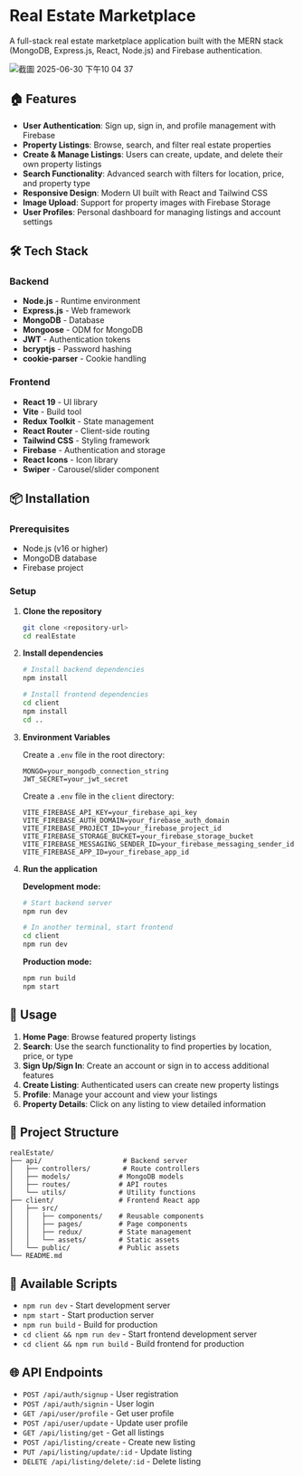 # Real Estate Marketplace

A full-stack real estate marketplace application built with the MERN stack (MongoDB, Express.js, React, Node.js) and Firebase authentication.

![截圖 2025-06-30 下午10 04 37](https://github.com/user-attachments/assets/33f931fd-d131-4e11-b6cb-a61c74ea61c3)


## 🏠 Features

- **User Authentication**: Sign up, sign in, and profile management with Firebase
- **Property Listings**: Browse, search, and filter real estate properties
- **Create & Manage Listings**: Users can create, update, and delete their own property listings
- **Search Functionality**: Advanced search with filters for location, price, and property type
- **Responsive Design**: Modern UI built with React and Tailwind CSS
- **Image Upload**: Support for property images with Firebase Storage
- **User Profiles**: Personal dashboard for managing listings and account settings

## 🛠️ Tech Stack

### Backend
- **Node.js** - Runtime environment
- **Express.js** - Web framework
- **MongoDB** - Database
- **Mongoose** - ODM for MongoDB
- **JWT** - Authentication tokens
- **bcryptjs** - Password hashing
- **cookie-parser** - Cookie handling

### Frontend
- **React 19** - UI library
- **Vite** - Build tool
- **Redux Toolkit** - State management
- **React Router** - Client-side routing
- **Tailwind CSS** - Styling framework
- **Firebase** - Authentication and storage
- **React Icons** - Icon library
- **Swiper** - Carousel/slider component

## 📦 Installation

### Prerequisites
- Node.js (v16 or higher)
- MongoDB database
- Firebase project

### Setup

1. **Clone the repository**
   ```bash
   git clone <repository-url>
   cd realEstate
   ```

2. **Install dependencies**
   ```bash
   # Install backend dependencies
   npm install
   
   # Install frontend dependencies
   cd client
   npm install
   cd ..
   ```

3. **Environment Variables**

   Create a `.env` file in the root directory:
   ```env
   MONGO=your_mongodb_connection_string
   JWT_SECRET=your_jwt_secret
   ```

   Create a `.env` file in the `client` directory:
   ```env
   VITE_FIREBASE_API_KEY=your_firebase_api_key
   VITE_FIREBASE_AUTH_DOMAIN=your_firebase_auth_domain
   VITE_FIREBASE_PROJECT_ID=your_firebase_project_id
   VITE_FIREBASE_STORAGE_BUCKET=your_firebase_storage_bucket
   VITE_FIREBASE_MESSAGING_SENDER_ID=your_firebase_messaging_sender_id
   VITE_FIREBASE_APP_ID=your_firebase_app_id
   ```

4. **Run the application**

   **Development mode:**
   ```bash
   # Start backend server
   npm run dev
   
   # In another terminal, start frontend
   cd client
   npm run dev
   ```

   **Production mode:**
   ```bash
   npm run build
   npm start
   ```

## 🚀 Usage

1. **Home Page**: Browse featured property listings
2. **Search**: Use the search functionality to find properties by location, price, or type
3. **Sign Up/Sign In**: Create an account or sign in to access additional features
4. **Create Listing**: Authenticated users can create new property listings
5. **Profile**: Manage your account and view your listings
6. **Property Details**: Click on any listing to view detailed information

## 📁 Project Structure

```
realEstate/
├── api/                    # Backend server
│   ├── controllers/        # Route controllers
│   ├── models/            # MongoDB models
│   ├── routes/            # API routes
│   └── utils/             # Utility functions
├── client/                # Frontend React app
│   ├── src/
│   │   ├── components/    # Reusable components
│   │   ├── pages/         # Page components
│   │   ├── redux/         # State management
│   │   └── assets/        # Static assets
│   └── public/            # Public assets
└── README.md
```

## 🔧 Available Scripts

- `npm run dev` - Start development server
- `npm start` - Start production server
- `npm run build` - Build for production
- `cd client && npm run dev` - Start frontend development server
- `cd client && npm run build` - Build frontend for production

## 🌐 API Endpoints

- `POST /api/auth/signup` - User registration
- `POST /api/auth/signin` - User login
- `GET /api/user/profile` - Get user profile
- `POST /api/user/update` - Update user profile
- `GET /api/listing/get` - Get all listings
- `POST /api/listing/create` - Create new listing
- `PUT /api/listing/update/:id` - Update listing
- `DELETE /api/listing/delete/:id` - Delete listing
